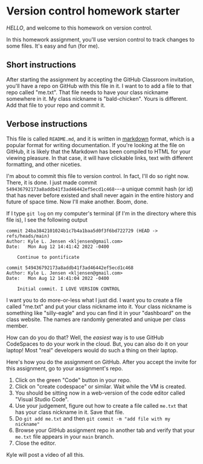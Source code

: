 # Version control homework starter

_HELLO_, and welcome to this homework on version control.

In this homework assignment, you'll use version control to
track changes to some files. It's easy and fun (for me).

## Short instructions

After starting the assignment by accepting the GitHub Classroom invitation,
you'll have a repo on GitHub with this file in it. I want to to add a file to
that repo called "me.txt". That file needs to have your class nickname
somewhere in it. My class nickname is "bald-chicken". Yours is different.
Add that file to your repo and commit it. 

## Verbose instructions

This file is called `README.md`, and it is written
in [markdown](https://en.wikipedia.org/wiki/Markdown)
format, which is a popular format for writing documentation.
If you're looking at the file on GitHub, it is likely that
the Markdown has been compiled to HTML for your viewing
pleasure. In that case, it will have clickable links,
text with different formatting, and other niceties.

I'm about to commit this file to version control. In fact,
I'll do so right now. There, it is done. I just made commit
`549436792173a8addb41f3ad46442ef5ecd1c468`---a unique commit
hash (or id) that has never before existed and shall never
again in the entire history and future of space time. Now
I'll make another. Boom, done.

If I type `git log` on my computer's terminal (if I'm in
the directory where this file is), I see the following output

```
commit 24ba3842101024b1c7b4a1baa5d0f3f6bd722729 (HEAD -> refs/heads/main)
Author: Kyle L. Jensen <kljensen@gmail.com>
Date:   Mon Aug 12 14:41:42 2022 -0400

    Continue to pontificate

commit 549436792173a8addb41f3ad46442ef5ecd1c468
Author: Kyle L. Jensen <kljensen@gmail.com>
Date:   Mon Aug 12 14:41:04 2022 -0400

    Initial commit. I LOVE VERSION CONTROL
```

I want you to do more-or-less what I just did. I want you to create a file
called "me.txt" and put your class nickname into it. Your class nickname is
something like "silly-eagle" and you can find it in your "dashboard" on the
class website. The names are randomly generated and unique per class member.

How can do you do that? Well, the _easiest_ way is to use GitHub CodeSpaces
to do your work in the cloud. But, you can also do it on your laptop! Most
"real" developers would do such a thing on their laptop.

Here's how you do the assignment on GitHub. After you accept the invite for
this assignment, go to your assignment's repo.

1) Click on the green "Code" button in your repo.
2) Click on "create codespace" or similar. Wait while the VM is created.
3) You should be sitting now in a web-version of the code editor called "Visual Studio Code".
4) Use your judgement, figure out how to create a file called `me.txt` that has
   your class nickname in it. Save that file.
5) Do `git add me.txt` and then `git commit -m "add file with my nickname"`
6) Browse your GitHub assignment repo in another tab and verify that your
   `me.txt` file appears in your `main` branch.
7) Close the editor.

Kyle will post a video of all this.

